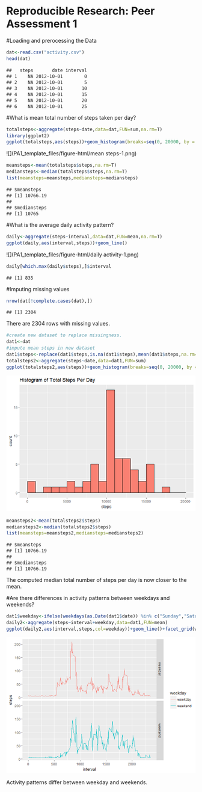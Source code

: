 # Reproducible Research: Peer Assessment 1


#Loading and prerocessing the Data


```r
dat<-read.csv("activity.csv")
head(dat)
```

```
##   steps       date interval
## 1    NA 2012-10-01        0
## 2    NA 2012-10-01        5
## 3    NA 2012-10-01       10
## 4    NA 2012-10-01       15
## 5    NA 2012-10-01       20
## 6    NA 2012-10-01       25
```

#What is mean total number of steps taken per day?

```r
totalsteps<-aggregate(steps~date,data=dat,FUN=sum,na.rm=T)
library(ggplot2)
ggplot(totalsteps,aes(steps))+geom_histogram(breaks=seq(0, 20000, by = 1000),fill="salmon",color="black")+ggtitle("Histogram of Total Steps Per Day")
```

![](PA1_template_files/figure-html/mean steps-1.png)<!-- -->

```r
meansteps<-mean(totalsteps$steps,na.rm=T)
mediansteps<-median(totalsteps$steps,na.rm=T)
list(meansteps=meansteps,mediansteps=mediansteps)
```

```
## $meansteps
## [1] 10766.19
## 
## $mediansteps
## [1] 10765
```

#What is the average daily activity pattern?

```r
daily<-aggregate(steps~interval,data=dat,FUN=mean,na.rm=T)
ggplot(daily,aes(interval,steps))+geom_line()
```

![](PA1_template_files/figure-html/daily activity-1.png)<!-- -->

```r
daily[which.max(daily$steps),]$interval
```

```
## [1] 835
```

#Imputing missing values

```r
nrow(dat[!complete.cases(dat),])
```

```
## [1] 2304
```
There are 2304 rows with missing values. 

```r
#create new dataset to replace missingness. 
dat1<-dat
#impute mean steps in new dataset
dat1$steps<-replace(dat1$steps,is.na(dat1$steps),mean(dat1$steps,na.rm=T))
totalsteps2<-aggregate(steps~date,data=dat1,FUN=sum)
ggplot(totalsteps2,aes(steps))+geom_histogram(breaks=seq(0, 20000, by = 1000),fill="salmon",color="black")+ggtitle("Histogram of Total Steps Per Day")
```

![](PA1_template_files/figure-html/impute-1.png)<!-- -->

```r
meansteps2<-mean(totalsteps2$steps)
mediansteps2<-median(totalsteps2$steps)
list(meansteps=meansteps2,mediansteps=mediansteps2)
```

```
## $meansteps
## [1] 10766.19
## 
## $mediansteps
## [1] 10766.19
```
The computed median total number of steps per day is now closer to the mean. 

#Are there differences in activity patterns between weekdays and weekends?

```r
dat1$weekday<-ifelse(weekdays(as.Date(dat1$date)) %in% c("Sunday","Saturday"),"weekend","weekday")
daily2<-aggregate(steps~interval+weekday,data=dat1,FUN=mean)
ggplot(daily2,aes(interval,steps,col=weekday))+geom_line()+facet_grid(weekday~.)
```

![](PA1_template_files/figure-html/weekday-1.png)<!-- -->

Activity patterns differ between weekday and weekends. 
